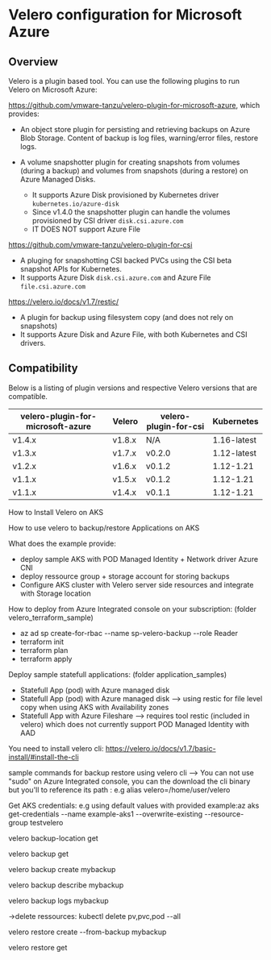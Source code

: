 
# Velero configuration for Microsoft Azure

## Overview

Velero is a plugin based tool. You can use the following plugins to run Velero on Microsoft Azure:

https://github.com/vmware-tanzu/velero-plugin-for-microsoft-azure, which provides:
- An object store plugin for persisting and retrieving backups on Azure Blob Storage. Content of backup is log files, warning/error files, restore logs.

- A volume snapshotter plugin for creating snapshots from volumes (during a backup) and volumes from snapshots (during a restore) on Azure Managed Disks.
  - It supports Azure Disk provisioned by Kubernetes driver `kubernetes.io/azure-disk`
  - Since v1.4.0 the snapshotter plugin can handle the volumes provisioned by CSI driver `disk.csi.azure.com`
  - IT DOES NOT support Azure File

https://github.com/vmware-tanzu/velero-plugin-for-csi
- A pluging for snapshotting CSI backed PVCs using the CSI beta snapshot APIs for Kubernetes.
- It supports Azure Disk `disk.csi.azure.com` and Azure File `file.csi.azure.com`

https://velero.io/docs/v1.7/restic/
- A plugin for backup using filesystem copy (and does not rely on snapshots)
- It supports Azure Disk and Azure File, with both Kubernetes and CSI drivers.

## Compatibility

Below is a listing of plugin versions and respective Velero versions that are compatible.

| velero-plugin-for-microsoft-azure| Velero  |   velero-plugin-for-csi | Kubernetes    |
|----------------------------------|---------|-------------------------|---------------|           
| v1.4.x                           | v1.8.x  |        N/A              |  1.16-latest  |
| v1.3.x                           | v1.7.x  |       v0.2.0            |  1.12-latest  |
| v1.2.x                           | v1.6.x  |       v0.1.2            |  1.12-1.21  |
| v1.1.x                           | v1.5.x  |       v0.1.2            |  1.12-1.21  |
| v1.1.x                           | v1.4.x  |       v0.1.1            |  1.12-1.21  |




How to Install Velero on AKS


How to use velero to backup/restore Applications on AKS


What does the example provide:
* deploy sample AKS with POD Managed Identity + Network driver Azure CNI
* deploy ressource group + storage account for storing backups
* Configure AKS cluster with Velero server side resources and integrate with Storage location


How to deploy from Azure Integrated console on your subscription: (folder velero_terraform_sample)
* az ad sp create-for-rbac --name sp-velero-backup --role Reader
* terraform init 
* terraform plan
* terraform apply



Deploy sample statefull applications: (folder application_samples)
* Statefull App (pod) with Azure managed disk
* Statefull App (pod) with Azure managed disk --> using restic for file level copy when using AKS with Availability zones
* Statefull App with Azure Fileshare --> requires tool restic (included in velero) which does not currently support POD Managed Identity with AAD


You need to install velero cli: https://velero.io/docs/v1.7/basic-install/#install-the-cli

sample commands for backup restore using velero cli --> You can not use "sudo" on Azure Integrated console, you can the download the cli binary but you'll to reference its path : e.g alias velero=/home/user/velero


Get AKS credentials: 
e.g using default values with provided example:az aks get-credentials --name example-aks1 --overwrite-existing --resource-group testvelero


velero backup-location get

velero backup get

velero backup create mybackup

velero backup describe mybackup

velero backup logs  mybackup

->delete ressources: kubectl delete pv,pvc,pod --all

velero restore create --from-backup mybackup

velero restore get


